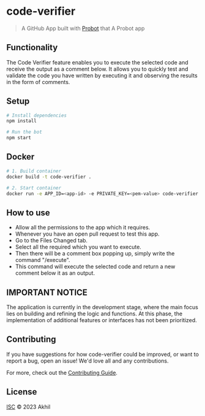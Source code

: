 # code-verifier

> A GitHub App built with [Probot](https://github.com/probot/probot) that A Probot app

## Functionality

The Code Verifier feature enables you to execute the selected code and receive the output as a comment below. It allows you to quickly test and validate the code you have written by executing it and observing the results in the form of comments.  

## Setup

```sh
# Install dependencies
npm install

# Run the bot
npm start
```

## Docker

```sh
# 1. Build container
docker build -t code-verifier .

# 2. Start container
docker run -e APP_ID=<app-id> -e PRIVATE_KEY=<pem-value> code-verifier
```

## How to use 

- Allow all the permissions to the app which it requires.
- Whenever you have an open pull request to test this app.
- Go to the Files Changed tab.
- Select all the required which you want to execute.
- Then there will be a comment box popping up, simply write the command "/execute".
- This command will execute the selected code and return a new comment below it as an output.


## IMPORTANT NOTICE

The application is currently in the development stage, where the main focus lies on building and refining the logic and functions. At this phase, the implementation of additional features or interfaces has not been prioritized.

## Contributing

If you have suggestions for how code-verifier could be improved, or want to report a bug, open an issue! We'd love all and any contributions.

For more, check out the [Contributing Guide](CONTRIBUTING.md).

## License

[ISC](LICENSE) © 2023 Akhil
